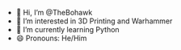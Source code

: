 - 👋 Hi, I’m @TheBohawk
- 👀 I’m interested in 3D Printing and Warhammer
- 🌱 I’m currently learning Python
- 😄 Pronouns: He/Him

<!---
TheBohawk/TheBohawk is a ✨ special ✨ repository because its `README.md` (this file) appears on your GitHub profile.
You can click the Preview link to take a look at your changes.
--->
